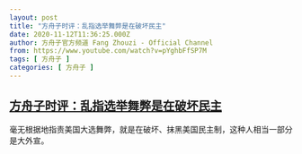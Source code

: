```yaml
---
layout: post
title: "方舟子时评：乱指选举舞弊是在破坏民主"
date: 2020-11-12T11:36:25.000Z
author: 方舟子官方频道 Fang Zhouzi - Official Channel
from: https://www.youtube.com/watch?v=pYghbFfSP7M
tags: [ 方舟子 ]
categories: [ 方舟子 ]
---
```

<!--1605180985000-->
[方舟子时评：乱指选举舞弊是在破坏民主](https://www.youtube.com/watch?v=pYghbFfSP7M)
------

<div>
毫无根据地指责美国大选舞弊，就是在破坏、抹黑美国民主制，这种人相当一部分是大外宣。
</div>
